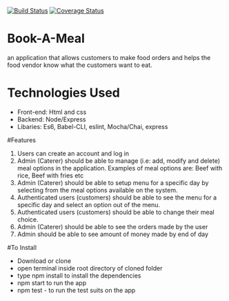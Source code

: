 [![Build Status](https://travis-ci.org/phemonick/Book-A-Meal.svg?branch=dummy-dev)](https://travis-ci.org/phemonick/Book-A-Meal)
[![Coverage Status](https://coveralls.io/repos/github/phemonick/Book-A-Meal/badge.svg?branch=dummy-dev)](https://coveralls.io/github/phemonick/Book-A-Meal?branch=dummy-dev)
# Book-A-Meal
 an application that allows customers to make food orders and helps the food
vendor know what the customers want to eat.

# Technologies Used
- Front-end: Html and css
- Backend: Node/Express
- Libaries: Es6, Babel-CLI, eslint, Mocha/Chai, express

#Features
1. Users can create an account and log in
2. Admin (Caterer) should be able to manage (i.e: add, modify and delete) meal options in
the application. Examples of meal options are: Beef with rice, Beef with fries etc
3. Admin (Caterer) should be able to setup menu for a specific day by selecting from the
meal options available on the system.
4. Authenticated users (customers) should be able to see the menu for a specific day and
select an option out of the menu.
5. Authenticated users (customers) should be able to change their meal choice.
6. Admin (Caterer) should be able to see the orders made by the user
7. Admin should be able to see amount of money made by end of day

#To Install 

- Download or clone
- open terminal inside root directory of cloned folder
- type npm install to install the dependencies
- npm start to run the app
- npm test - to run the test suits on the app


